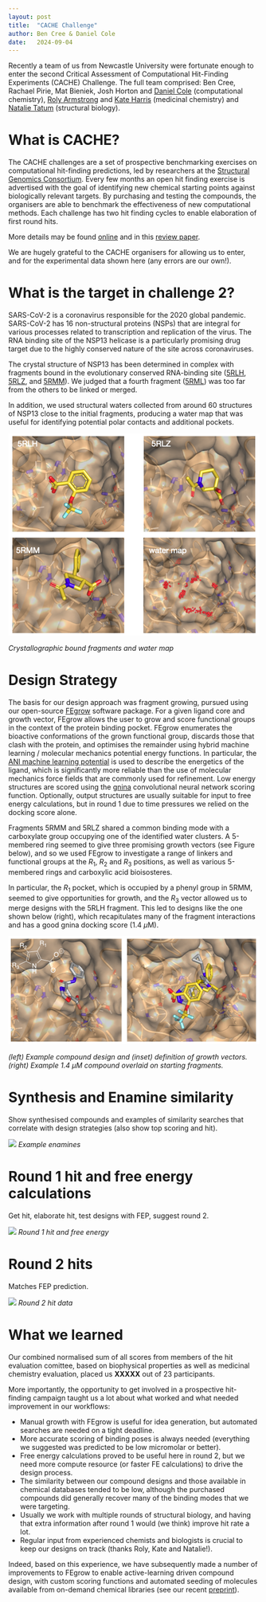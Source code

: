 ```yaml
---
layout: post
title:  "CACHE Challenge"
author: Ben Cree & Daniel Cole
date:   2024-09-04
---
```


Recently a team of us from Newcastle University were fortunate enough
to enter the second Critical Assessment of Computational Hit-Finding
Experiments (CACHE) Challenge. The full team comprised: Ben Cree,
Rachael Pirie, Mat Bieniek, Josh Horton and [Daniel Cole](https://www.ncl.ac.uk/nes/people/profile/danielcole.html) (computational
chemistry), [Roly Armstrong](https://www.ncl.ac.uk/nes/people/profile/rolyarmstrong.html) and [Kate Harris](https://www.ncl.ac.uk/cancer/people/profile/kateharris.html) (medicinal chemistry) and
[Natalie Tatum](https://www.ncl.ac.uk/medical-sciences/people/profile/natalietatum.html) (structural biology).


# What is CACHE?

The CACHE challenges are a set of prospective benchmarking exercises
on computational hit-finding predictions, led by researchers at the
[Structural Genomics Consortium](https://www.thesgc.org). Every few months an open hit finding
exercise is advertised with the goal of identifying new chemical
starting points against biologically relevant targets. By purchasing
and testing the compounds, the organisers are able to benchmark the
effectiveness of new computational methods. Each challenge has two hit
finding cycles to enable elaboration of first round hits.

More details may be found
[online](https://cache-challenge.org/what-cache) and in this [review
paper](https://www.nature.com/articles/s41570-022-00363-z).

We are hugely grateful to the CACHE organisers for allowing us to
enter, and for the experimental data shown here (any errors are our
own!).



# What is the target in challenge 2?

SARS-CoV-2 is a coronavirus responsible for the 2020 global pandemic.
SARS-CoV-2 has 16 non-structural proteins (NSPs) that are integral for various processes
related to transcription and replication of the virus. 
The RNA binding site of the NSP13 helicase is a particularly promising drug target due to the
highly conserved nature of the site across coronaviruses.

The crystal structure of NSP13 has been determined in complex with fragments bound in the 
evolutionary conserved RNA-binding site ([5RLH](https://www.rcsb.org/structure/5rlh), [5RLZ](https://www.rcsb.org/structure/5rlz), and [5RMM](https://www.rcsb.org/structure/5rmm)). We judged 
that a fourth fragment ([5RML](https://www.rcsb.org/structure/5rml)) was too
far from the others to be linked or merged.

In addition, we used structural waters collected from around 60 structures of NSP13 close to the initial fragments, producing a water map that was useful for identifying potential polar contacts and additional pockets.

![](/assets/cache-figs/fig1.png)

*Crystallographic bound fragments and water map*


# Design Strategy

The basis for our design approach was fragment growing, pursued using our open-source [FEgrow](https://github.com/cole-group/FEgrow) software package.
For a given ligand core and growth vector, FEgrow allows the user to grow and score functional groups in the context of the protein binding pocket. 
FEgrow enumerates the bioactive conformations of the grown functional group, discards those that clash with the protein, and optimises the remainder 
using hybrid machine learning / molecular mechanics potential energy functions. In particular, the [ANI machine learning potential](https://doi.org/10.1039/C6SC05720A) is used to describe the energetics of the ligand, which is significantly more reliable than the use of molecular mechanics force fields that are commonly used for refinement. 
Low energy structures are scored using the [gnina](https://github.com/gnina/gnina) convolutional neural network scoring function.
Optionally, output structures are usually suitable for input to free energy calculations, but in round 1 due to 
time pressures we relied on the docking score alone.

Fragments 5RMM and 5RLZ shared a common binding mode with a carboxylate group occupying one of the identified water
clusters. A 5-membered ring seemed to give three promising growth vectors (see Figure below), and so we 
used FEgrow to investigate a range of linkers and functional groups at the $R_{1}$, $R_{2}$ and $R_{3}$ positions,
as well as various 5-membered rings and carboxylic acid bioisosteres. 

In particular, the $R_{1}$ pocket, which is occupied by a phenyl group in 5RMM, seemed to give opportunities for growth, and the $R_{3}$ vector allowed us to merge designs with the 5RLH fragment. This led to designs like the 
one shown below (right), which recapitulates many of the fragment interactions and has a good gnina docking
score (1.4 $\mu$M).

![](/assets/cache-figs/fig2.png)

*(left) Example compound design and (inset) definition of growth vectors. (right) Example 1.4 $\mu$M compound 
overlaid on starting fragments.*



# Synthesis and Enamine similarity

Show synthesised compounds and examples of similarity searches that correlate with design strategies (also show top scoring and hit).


![](/assets/figure.png)
*Example enamines*



# Round 1 hit and free energy calculations

Get hit, elaborate hit, test designs with FEP, suggest round 2.


![](/assets/figure.png)
*Round 1 hit and free energy*


# Round 2 hits

Matches FEP prediction.


![](/assets/figure.png)
*Round 2 hit data*



# What we learned

Our combined normalised sum of all scores from members of the hit evaluation comittee,
based on biophysical properties as well as medicinal chemistry evaluation, placed us **XXXXX** 
out of 23 participants.

More importantly, the opportunity to get involved in a prospective hit-finding campaign taught us 
a lot about what worked and what needed improvement in our workflows:

* Manual growth with FEgrow is useful for idea generation, but automated searches are needed on a tight deadline.
* More accurate scoring of binding poses is always needed (everything we suggested was predicted to be low micromolar or better).
* Free energy calculations proved to be useful here in round 2, but we need more compute resource (or faster FE calculations) to drive the design process.
* The similarity between our compound designs and those available in chemical databases tended to be low, although the purchased compounds did generally recover many of the binding modes that we were targeting.
* Usually we work with multiple rounds of structural biology, and having that extra information after round 1 would (we think) improve hit rate a lot.
* Regular input from experienced chemists and biologists is crucial to keep our designs on track (thanks Roly, Kate and Natalie!).

Indeed, based on this experience, we have subsequently made a number of improvements to FEgrow to enable active-learning driven
compound design, with custom scoring functions and automated seeding of molecules available from on-demand chemical libraries 
(see our recent [preprint](https://doi.org/10.26434/chemrxiv-2024-xczfb)).


